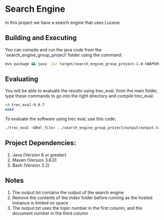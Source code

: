 # Search Engine
In this project we have a search engine that uses Lucene.
## Building and Executing

You can compile and run the java code from the 'search_engine_group_project' folder using the command:
```sh
mvn package && java -jar target/search_engine_group_project-1.0-SNAPSHOT.jar
```

## Evaluating

You will be able to evaluate the results using trec_eval.
from the main folder, type these commands to go into the right directory and compile trec_eval:
```sh
cd trec_eval-9.0.7
make
```

To evaluate the software using trec eval, use this code:
```sh
./trec_eval <QRel_file> ../search_engine_group_project/output/output.txt
```


## Project Dependencies:
1. Java (Version 8 or greater)
2. Maven (Version 3.6.0)
3. Bash (Version 3.2)

## Notes
1. The output.txt contains the output of the search engine
2. Remove the contents of the index folder before running as the hosted instance is limited on space
3. The output.txt uses the topic number in the first column, and the document number in the third column
